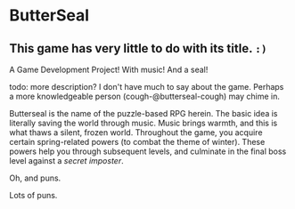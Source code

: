 ButterSeal
==========

This game has very little to do with its title. `:)`
----------------------------------------------------

A Game Development Project! With music! And a seal!

todo: more description?
      I don't have much to say about the game.
      Perhaps a more knowledgeable person (cough-@butterseal-cough) may chime in.

Butterseal is the name of the puzzle-based RPG herein.
The basic idea is literally saving the world through music.
Music brings warmth, and this is what thaws a silent, frozen world.
Throughout the game, you acquire certain spring-related powers (to combat the theme of winter).
These powers help you through subsequent levels,
  and culminate in the final boss level against a *secret imposter*.

Oh, and puns.

Lots of puns.
